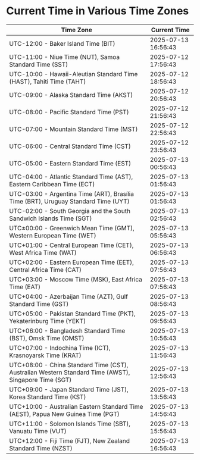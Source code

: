 # Current Time in Various Time Zones

| Time Zone | Current Time |
|-----------|--------------|
| UTC-12:00 - Baker Island Time (BIT) | 2025-07-13 16:56:43 |
| UTC-11:00 - Niue Time (NUT), Samoa Standard Time (SST) | 2025-07-12 17:56:43 |
| UTC-10:00 - Hawaii-Aleutian Standard Time (HAST), Tahiti Time (TAHT) | 2025-07-12 18:56:43 |
| UTC-09:00 - Alaska Standard Time (AKST) | 2025-07-12 20:56:43 |
| UTC-08:00 - Pacific Standard Time (PST) | 2025-07-12 21:56:43 |
| UTC-07:00 - Mountain Standard Time (MST) | 2025-07-12 22:56:43 |
| UTC-06:00 - Central Standard Time (CST) | 2025-07-12 23:56:43 |
| UTC-05:00 - Eastern Standard Time (EST) | 2025-07-13 00:56:43 |
| UTC-04:00 - Atlantic Standard Time (AST), Eastern Caribbean Time (ECT) | 2025-07-13 01:56:43 |
| UTC-03:00 - Argentina Time (ART), Brasília Time (BRT), Uruguay Standard Time (UYT) | 2025-07-13 01:56:43 |
| UTC-02:00 - South Georgia and the South Sandwich Islands Time (SGT) | 2025-07-13 02:56:43 |
| UTC±00:00 - Greenwich Mean Time (GMT), Western European Time (WET) | 2025-07-13 05:56:43 |
| UTC+01:00 - Central European Time (CET), West Africa Time (WAT) | 2025-07-13 06:56:43 |
| UTC+02:00 - Eastern European Time (EET), Central Africa Time (CAT) | 2025-07-13 07:56:43 |
| UTC+03:00 - Moscow Time (MSK), East Africa Time (EAT) | 2025-07-13 07:56:43 |
| UTC+04:00 - Azerbaijan Time (AZT), Gulf Standard Time (GST) | 2025-07-13 08:56:43 |
| UTC+05:00 - Pakistan Standard Time (PKT), Yekaterinburg Time (YEKT) | 2025-07-13 09:56:43 |
| UTC+06:00 - Bangladesh Standard Time (BST), Omsk Time (OMST) | 2025-07-13 10:56:43 |
| UTC+07:00 - Indochina Time (ICT), Krasnoyarsk Time (KRAT) | 2025-07-13 11:56:43 |
| UTC+08:00 - China Standard Time (CST), Australian Western Standard Time (AWST), Singapore Time (SGT) | 2025-07-13 12:56:43 |
| UTC+09:00 - Japan Standard Time (JST), Korea Standard Time (KST) | 2025-07-13 13:56:43 |
| UTC+10:00 - Australian Eastern Standard Time (AEST), Papua New Guinea Time (PGT) | 2025-07-13 14:56:43 |
| UTC+11:00 - Solomon Islands Time (SBT), Vanuatu Time (VUT) | 2025-07-13 15:56:43 |
| UTC+12:00 - Fiji Time (FJT), New Zealand Standard Time (NZST) | 2025-07-13 16:56:43 |
